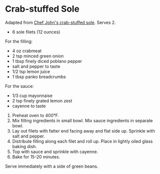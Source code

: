 # Crab-stuffed Sole

Adapted from [Chef John's crab-stuffed sole](http://foodwishes.blogspot.com/2014/03/crab-stuffed-sole-rolling-in-excitement.html). Serves 2.

- 6 sole filets (12 ounces)

For the filling:
- 4 oz crabmeat
- 2 tsp minced green onion
- 1 tbsp finely diced poblano pepper
- salt and pepper to taste
- 1/2 tsp lemon juice
- 1 tbsp panko breadcrumbs

For the sauce:
- 1/3 cup mayonnaise
- 2 tsp finely grated lemon zest
- cayenne to taste

1. Preheat oven to 400&deg;F.
2. Mix filling ingredients in small bowl. Mix sauce ingredients in separate bowl.
3. Lay out filets with fatter end facing away and flat side up. Sprinkle with salt and pepper.
4. Distribute filling along each filet and roll up. Place in lightly oiled glass baking dish.
5. Top with sauce and sprinkle with cayenne.
6. Bake for 15-20 minutes.

Serve immediately with a side of green beans.